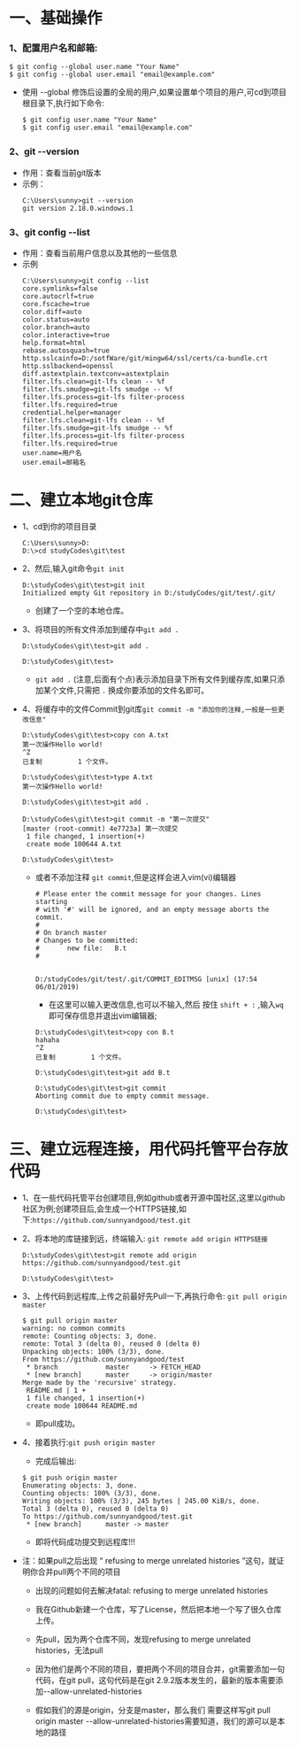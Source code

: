 # 一、基础操作

### 1、配置用户名和邮箱:
  ```
  $ git config --global user.name "Your Name"  
  $ git config --global user.email "email@example.com"  
  ```
* 使用 --global 修饰后设置的全局的用户,如果设置单个项目的用户,可cd到项目根目录下,执行如下命令:
  ```
  $ git config user.name "Your Name"  
  $ git config user.email "email@example.com"  
  ```

### 2、git --version 
* 作用：查看当前git版本
* 示例：
  ```
  C:\Users\sunny>git --version
  git version 2.18.0.windows.1
  ```
### 3、git config --list
* 作用：查看当前用户信息以及其他的一些信息
* 示例
  ```git
  C:\Users\sunny>git config --list
  core.symlinks=false
  core.autocrlf=true
  core.fscache=true
  color.diff=auto
  color.status=auto
  color.branch=auto
  color.interactive=true
  help.format=html
  rebase.autosquash=true
  http.sslcainfo=D:/sotfWare/git/mingw64/ssl/certs/ca-bundle.crt
  http.sslbackend=openssl
  diff.astextplain.textconv=astextplain
  filter.lfs.clean=git-lfs clean -- %f
  filter.lfs.smudge=git-lfs smudge -- %f
  filter.lfs.process=git-lfs filter-process
  filter.lfs.required=true
  credential.helper=manager
  filter.lfs.clean=git-lfs clean -- %f
  filter.lfs.smudge=git-lfs smudge -- %f
  filter.lfs.process=git-lfs filter-process
  filter.lfs.required=true
  user.name=用户名
  user.email=邮箱名
  ```
  
  
# 二、建立本地git仓库
  
* 1、cd到你的项目目录
  ```
  C:\Users\sunny>D:
  D:\>cd studyCodes\git\test
  ```
* 2、然后,输入git命令`git init`
  ```
  D:\studyCodes\git\test>git init
  Initialized empty Git repository in D:/studyCodes/git/test/.git/
  ```
  * 创建了一个空的本地仓库。

* 3、将项目的所有文件添加到缓存中`git add .`
  ```
  D:\studyCodes\git\test>git add .

  D:\studyCodes\git\test>
  ```
  * `git add .` (注意,后面有个点)表示添加目录下所有文件到缓存库,如果只添加某个文件,只需把 `.` 换成你要添加的文件名即可。 

* 4、将缓存中的文件Commit到git库`git commit -m "添加你的注释,一般是一些更改信息"`
  ```
  D:\studyCodes\git\test>copy con A.txt
  第一次操作Hello world!
  ^Z
  已复制         1 个文件。

  D:\studyCodes\git\test>type A.txt
  第一次操作Hello world!

  D:\studyCodes\git\test>git add .

  D:\studyCodes\git\test>git commit -m "第一次提交"
  [master (root-commit) 4e7723a] 第一次提交
   1 file changed, 1 insertion(+)
   create mode 100644 A.txt

  D:\studyCodes\git\test>
  ```
  
  * 或者不添加注释 `git commit`,但是这样会进入vim(vi)编辑器
  
    ```
    # Please enter the commit message for your changes. Lines starting
    # with '#' will be ignored, and an empty message aborts the commit.
    #
    # On branch master
    # Changes to be committed:
    #       new file:   B.t
    #    
    
    
    D:/studyCodes/git/test/.git/COMMIT_EDITMSG [unix] (17:54 06/01/2019) 
    ```
    * 在这里可以输入更改信息,也可以不输入,然后 按住 `shift + :`  ,输入`wq` 即可保存信息并退出vim编辑器;
  
    ```
    D:\studyCodes\git\test>copy con B.t
    hahaha
    ^Z
    已复制         1 个文件。

    D:\studyCodes\git\test>git add B.t

    D:\studyCodes\git\test>git commit
    Aborting commit due to empty commit message.

    D:\studyCodes\git\test>
    ```
  
# 三、建立远程连接，用代码托管平台存放代码
* 1、在一些代码托管平台创建项目,例如github或者开源中国社区,这里以github社区为例;创建项目后,会生成一个HTTPS链接,如下:`https://github.com/sunnyandgood/test.git`
* 2、将本地的库链接到远，终端输入: `git remote add origin HTTPS链接`
  ```
  D:\studyCodes\git\test>git remote add origin https://github.com/sunnyandgood/test.git

  D:\studyCodes\git\test>
  ```
* 3、上传代码到远程库,上传之前最好先Pull一下,再执行命令: `git pull origin master`
  
  ```
  $ git pull origin master
  warning: no common commits
  remote: Counting objects: 3, done.
  remote: Total 3 (delta 0), reused 0 (delta 0)
  Unpacking objects: 100% (3/3), done.
  From https://github.com/sunnyandgood/test
   * branch            master     -> FETCH_HEAD
   * [new branch]      master     -> origin/master
  Merge made by the 'recursive' strategy.
   README.md | 1 +
   1 file changed, 1 insertion(+)
   create mode 100644 README.md
  ```
  * 即pull成功。
* 4、接着执行:`git push origin master`

  * 完成后输出:
  ```
  $ git push origin master
  Enumerating objects: 3, done.
  Counting objects: 100% (3/3), done.
  Writing objects: 100% (3/3), 245 bytes | 245.00 KiB/s, done.
  Total 3 (delta 0), reused 0 (delta 0)
  To https://github.com/sunnyandgood/test.git
   * [new branch]      master -> master
  ```
  * 即将代码成功提交到远程库!!!
  
* 注：如果pull之后出现 “ refusing to merge unrelated histories ”这句，就证明你合并pull两个不同的项目

  * 出现的问题如何去解决fatal: refusing to merge unrelated histories

  * 我在Github新建一个仓库，写了License，然后把本地一个写了很久仓库上传。

  * 先pull，因为两个仓库不同，发现refusing to merge unrelated histories，无法pull

  * 因为他们是两个不同的项目，要把两个不同的项目合并，git需要添加一句代码，在git pull，这句代码是在git 2.9.2版本发生的，最新的版本需要添加--allow-unrelated-histories

  * 假如我们的源是origin，分支是master，那么我们 需要这样写git pull origin master --allow-unrelated-histories需要知道，我们的源可以是本地的路径
